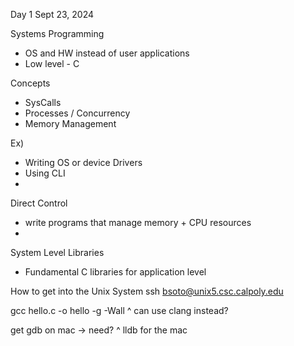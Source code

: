 Day 1
Sept 23, 2024

Systems Programming
- OS and HW instead of user applications
- Low level - C 

Concepts
- SysCalls
- Processes / Concurrency
- Memory Management

Ex)
- Writing OS or device Drivers
- Using CLI
- 

Direct Control
- write programs that manage memory + CPU resources
- 

System Level Libraries
- Fundamental C libraries for application level

How to get into the Unix System
ssh bsoto@unix5.csc.calpoly.edu

gcc hello.c -o hello -g -Wall
^ can use clang instead?

get gdb on mac -> need?
^ lldb for the mac